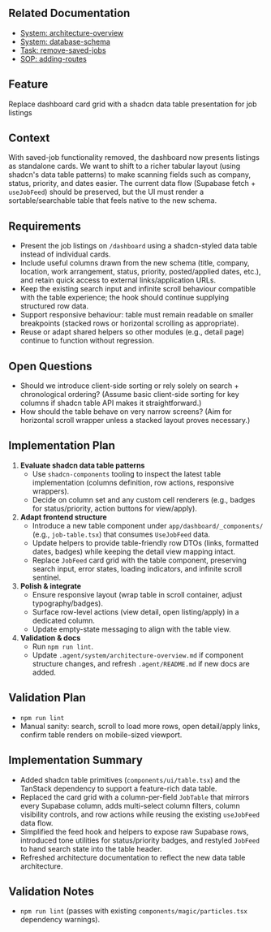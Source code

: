 ## Related Documentation
- [System: architecture-overview](../system/architecture-overview.md)
- [System: database-schema](../system/database-schema.md)
- [Task: remove-saved-jobs](./remove-saved-jobs.md)
- [SOP: adding-routes](../sop/adding-routes.md)

## Feature
Replace dashboard card grid with a shadcn data table presentation for job listings

## Context
With saved-job functionality removed, the dashboard now presents listings as standalone cards. We want to shift to a richer tabular layout (using shadcn's data table patterns) to make scanning fields such as company, status, priority, and dates easier. The current data flow (Supabase fetch + `useJobFeed`) should be preserved, but the UI must render a sortable/searchable table that feels native to the new schema.

## Requirements
- Present the job listings on `/dashboard` using a shadcn-styled data table instead of individual cards.
- Include useful columns drawn from the new schema (title, company, location, work arrangement, status, priority, posted/applied dates, etc.), and retain quick access to external links/application URLs.
- Keep the existing search input and infinite scroll behaviour compatible with the table experience; the hook should continue supplying structured row data.
- Support responsive behaviour: table must remain readable on smaller breakpoints (stacked rows or horizontal scrolling as appropriate).
- Reuse or adapt shared helpers so other modules (e.g., detail page) continue to function without regression.

## Open Questions
- Should we introduce client-side sorting or rely solely on search + chronological ordering? (Assume basic client-side sorting for key columns if shadcn table API makes it straightforward.)
- How should the table behave on very narrow screens? (Aim for horizontal scroll wrapper unless a stacked layout proves necessary.)

## Implementation Plan
1. **Evaluate shadcn data table patterns**
   - Use `shadcn-components` tooling to inspect the latest table implementation (columns definition, row actions, responsive wrappers).
   - Decide on column set and any custom cell renderers (e.g., badges for status/priority, action buttons for view/apply).
2. **Adapt frontend structure**
   - Introduce a new table component under `app/dashboard/_components/` (e.g., `job-table.tsx`) that consumes `UseJobFeed` data.
   - Update helpers to provide table-friendly row DTOs (links, formatted dates, badges) while keeping the detail view mapping intact.
   - Replace `JobFeed` card grid with the table component, preserving search input, error states, loading indicators, and infinite scroll sentinel.
3. **Polish & integrate**
   - Ensure responsive layout (wrap table in scroll container, adjust typography/badges).
   - Surface row-level actions (view detail, open listing/apply) in a dedicated column.
   - Update empty-state messaging to align with the table view.
4. **Validation & docs**
   - Run `npm run lint`.
   - Update `.agent/system/architecture-overview.md` if component structure changes, and refresh `.agent/README.md` if new docs are added.

## Validation Plan
- `npm run lint`
- Manual sanity: search, scroll to load more rows, open detail/apply links, confirm table renders on mobile-sized viewport.

## Implementation Summary
- Added shadcn table primitives (`components/ui/table.tsx`) and the TanStack dependency to support a feature-rich data table.
- Replaced the card grid with a column-per-field `JobTable` that mirrors every Supabase column, adds multi-select column filters, column visibility controls, and row actions while reusing the existing `useJobFeed` data flow.
- Simplified the feed hook and helpers to expose raw Supabase rows, introduced tone utilities for status/priority badges, and restyled `JobFeed` to hand search state into the table header.
- Refreshed architecture documentation to reflect the new data table architecture.

## Validation Notes
- `npm run lint` (passes with existing `components/magic/particles.tsx` dependency warnings).
